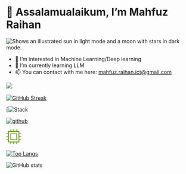 # 👋 Assalamualaikum, I’m Mahfuz Raihan
<picture>
  <source media="(prefers-color-scheme: dark)" srcset="https://images.squarespace-cdn.com/content/v1/57812963f7e0aba104cde634/1468085168428-1VSGK13ZVITJO5XYW5HM/Machine+Learning+is+Fun%21-logo-black.png?format=1200w">
  <source media="(prefers-color-scheme: light)" srcset="https://images.squarespace-cdn.com/content/v1/57812963f7e0aba104cde634/1468085168428-1VSGK13ZVITJO5XYW5HM/Machine+Learning+is+Fun%21-logo-black.png?format=1200w">
  <img alt="Shows an illustrated sun in light mode and a moon with stars in dark mode." src="https://images.squarespace-cdn.com/content/v1/57812963f7e0aba104cde634/1468085168428-1VSGK13ZVITJO5XYW5HM/Machine+Learning+is+Fun%21-logo-black.png?format=1200w">
</picture>

- 👀 I’m interested in Machine Learning/Deep learning
- 🌱 I’m currently learning LLM
- 📫 You can contact with me here: mahfuz.raihan.ict@gmail.com

![](https://komarev.com/ghpvc/?username=mahfuz-raihan&style=plastic&color=brightgreen)

[![GitHub Streak](https://streak-stats.demolab.com?user=mahfuz-raihan&theme=blue-green&border_radius=7.9&card_width=600&hide_longest_streak=true)](https://git.io/streak-stats)


[![Stack](https://github-readme-tech-stack.vercel.app/api/cards?title=Stack&titleAlign=center&lineCount=2&theme=blood_dark&width=850&bg=%230C2734&badge=%230F3242&border=%230F3242&titleColor=%23FF5F5F&line1=Python%2CPython%2C2b458c%3Bpytorch%2Cpytorch%2CFF6363%3Bpandas%2Cpandas%2C03A791%3BMLflow%2CMLflow%2C3338A0%3BGit%2CGit%2CE4004B%3BLangChain%2CLangChain%2C3F7D58%3Bstreamlit%2Cstreamlit%2CCB0404%3B&line2=PostgreSQL%2CPostgreSQL%2C093FB4%3BDask%2CDask%2CFFFCFB%3BSpaCy%2CSpaCy%2CFFD8D8%3BGitHub%2CGitHub%2CED3500%3Bnumpy%2Cnumpy%2C9B177E%3Bplotly%2Cplotly%2CFF6F3C%3Btensorflow%2Ctensorflow%2CFFB200%3B)

[<img src='https://cdn.jsdelivr.net/npm/simple-icons@3.0.1/icons/github.svg' alt='github' height='40'>](https://github.com/mahfuz-raihan)  

<a href='https://docs.github.com/en/developers'><img src='https://raw.githubusercontent.com/acervenky/animated-github-badges/master/assets/devbadge.gif' width='40' height='40'></a> 

[![Top Langs](https://github-readme-stats.vercel.app/api/top-langs/?username=mahfuz-raihan)](https://github.com/anuraghazra/github-readme-stats)

![GitHub stats](https://github-readme-stats.vercel.app/api?username=mahfuz-raihan&show_icons=true)  



<!---
mahfuz-raihan/mahfuz-raihan is a ✨ special ✨ repository because its `README.md` (this file) appears on your GitHub profile.
You can click the Preview link to take a look at your changes.
--->
